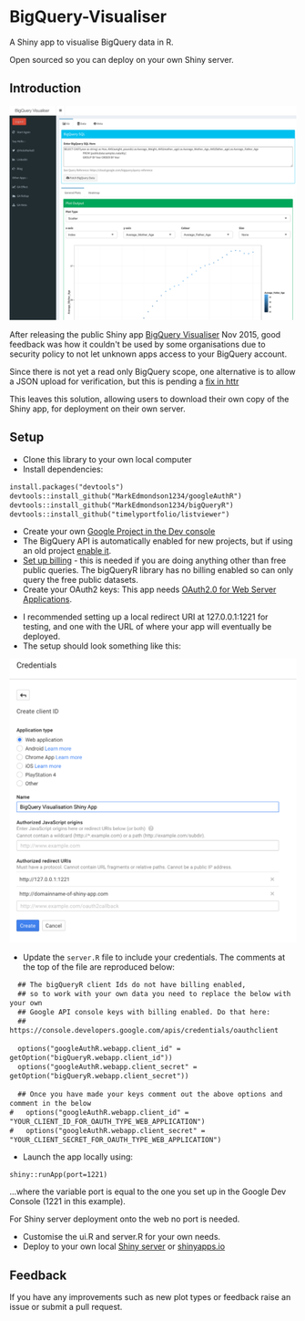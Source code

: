 # BigQuery-Visualiser
A Shiny app to visualise BigQuery data in R.  

Open sourced so you can deploy on your own Shiny server.

## Introduction

![bigQuery-demo](bigQueryViz-demo-image.png)

After releasing the public Shiny app [BigQuery Visualiser](https://mark.shinyapps.io/bigquery-viz/) Nov 2015, good feedback was how it couldn't be used by some organisations due to security policy to not let unknown apps access to your BigQuery account.  

Since there is not yet a read only BigQuery scope, one alternative is to allow a JSON upload for verification, but this is pending a [fix in httr](https://github.com/hadley/httr/issues/275)

This leaves this solution, allowing users to download their own copy of the Shiny app, for deployment on their own server. 

## Setup

* Clone this library to your own local computer
* Install dependencies:
```
install.packages("devtools")
devtools::install_github("MarkEdmondson1234/googleAuthR")
devtools::install_github("MarkEdmondson1234/bigQueryR")
devtools::install_github("timelyportfolio/listviewer")
```
* Create your own [Google Project in the Dev console](https://developers.google.com/console/help/new/)
* The BigQuery API is automatically enabled for new projects, but if using an old project [enable it](https://cloud.google.com/bigquery/sign-up).
* [Set up billing](https://console.cloud.google.com/billing) - this is needed if you are doing anything other than free public queries.  The bigQueryR library has no billing enabled so can only query the free public datasets.
* Create your OAuth2 keys:  This app needs [OAuth2.0 for Web Server Applications](https://developers.google.com/api-client-library/python/auth/web-app).  
- I recommended setting up a local redirect URI at 127.0.0.1:1221 for testing, and one with the URL of where your app will eventually be deployed.
- The setup should look something like this:

![oauth2-setup-bigquery-visualiser](oauth2-setup.png)

* Update the `server.R` file to include your credentials.  The comments at the top of the file are reproduced below:

```
  ## The bigQueryR client Ids do not have billing enabled, 
  ## so to work with your own data you need to replace the below with your own
  ## Google API console keys with billing enabled. Do that here:
  ## https://console.developers.google.com/apis/credentials/oauthclient

  options("googleAuthR.webapp.client_id" = getOption("bigQueryR.webapp.client_id"))
  options("googleAuthR.webapp.client_secret" = getOption("bigQueryR.webapp.client_secret"))
  
  ## Once you have made your keys comment out the above options and comment in the below 
#   options("googleAuthR.webapp.client_id" = "YOUR_CLIENT_ID_FOR_OAUTH_TYPE_WEB_APPLICATION")
#   options("googleAuthR.webapp.client_secret" = "YOUR_CLIENT_SECRET_FOR_OAUTH_TYPE_WEB_APPLICATION")
```


* Launch the app locally using:
```
shiny::runApp(port=1221)
```

...where the variable port is equal to the one you set up in the Google Dev Console (1221 in this example).

For Shiny server deployment onto the web no port is needed.

* Customise the ui.R and server.R for your own needs.
* Deploy to your own local [Shiny server](https://www.rstudio.com/products/shiny/shiny-server/) or [shinyapps.io](http://shinyapps.io)

## Feedback

If you have any improvements such as new plot types or feedback raise an issue or submit a pull request.  
